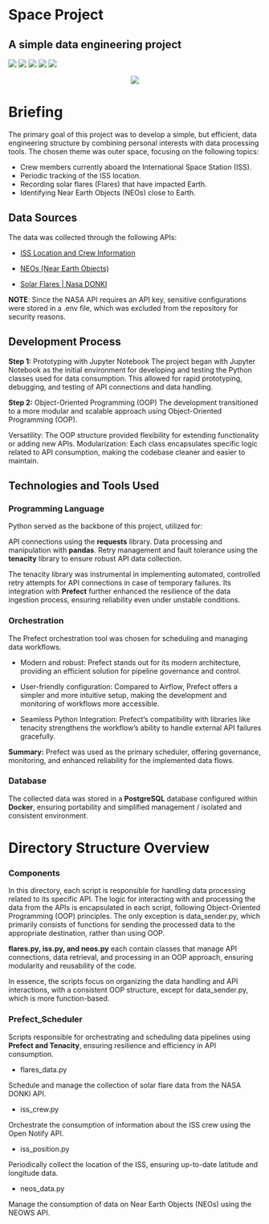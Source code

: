 # Space Project
## A simple data engineering project

<img src="https://img.shields.io/badge/Status-Under%20Development-yellowgreen"> <img src="https://img.shields.io/badge/Language-Python-yellow"> <img src="https://img.shields.io/badge/Postgres-blue"> <img src="https://img.shields.io/badge/Prefect-gray"> <img src="https://img.shields.io/badge/-Docker-9cf">

<p align="center"><img src= "https://user-images.githubusercontent.com/92702848/217097355-658b747d-039e-440f-8930-83e8d5d2abc8.jpg"></p>

# Briefing

The primary goal of this project was to develop a simple, but efficient, data engineering structure by combining personal interests with data processing tools. The chosen theme was outer space, focusing on the following topics:

- Crew members currently aboard the International Space Station (ISS).
- Periodic tracking of the ISS location.
- Recording solar flares (Flares) that have impacted Earth.
- Identifying Near Earth Objects (NEOs) close to Earth.



## Data Sources
The data was collected through the following APIs:

- [ISS Location and Crew Information](http://api.open-notify.org/)

- [NEOs (Near Earth Objects)](https://www.neowsapp.com/swagger-ui/index.html)

- [Solar Flares | Nasa DONKI](https://api.nasa.gov/)



**NOTE**: Since the NASA API requires an API key, sensitive configurations were stored in a .env file, which was excluded from the repository for security reasons.

## Development Process
**Step 1:** Prototyping with Jupyter Notebook
The project began with Jupyter Notebook as the initial environment for developing and testing the Python classes used for data consumption. This allowed for rapid prototyping, debugging, and testing of API connections and data handling.

**Step 2:** Object-Oriented Programming (OOP)
The development transitioned to a more modular and scalable approach using Object-Oriented Programming (OOP).

Versatility: The OOP structure provided flexibility for extending functionality or adding new APIs.
Modularization: Each class encapsulates specific logic related to API consumption, making the codebase cleaner and easier to maintain.

## Technologies and Tools Used

### Programming Language

Python served as the backbone of this project, utilized for:

API connections using the **requests** library.
Data processing and manipulation with **pandas**.
Retry management and fault tolerance using the **tenacity** library to ensure robust API data collection.

The tenacity library was instrumental in implementing automated, controlled retry attempts for API connections in case of temporary failures. Its integration with **Prefect** further enhanced the resilience of the data ingestion process, ensuring reliability even under unstable conditions.

### Orchestration
The Prefect orchestration tool was chosen for scheduling and managing data workflows.

* Modern and robust: Prefect stands out for its modern architecture, providing an efficient solution for pipeline governance and control.

* User-friendly configuration: Compared to Airflow, Prefect offers a simpler and more intuitive setup, making the development and monitoring of workflows more accessible.

* Seamless Python Integration: Prefect’s compatibility with libraries like tenacity strengthens the workflow’s ability to handle external API failures gracefully.

**Summary:** Prefect was used as the primary scheduler, offering governance, monitoring, and enhanced reliability for the implemented data flows.

### Database 

The collected data was stored in a **PostgreSQL** database configured within **Docker**, ensuring portability and simplified management / isolated and consistent environment.

# Directory Structure Overview

### Components
In this directory, each script is responsible for handling data processing related to its specific API. The logic for interacting with and processing the data from the APIs is encapsulated in each script, following Object-Oriented Programming (OOP) principles. The only exception is data_sender.py, which primarily consists of functions for sending the processed data to the appropriate destination, rather than using OOP.

**flares.py, iss.py, and neos.py** each contain classes that manage API connections, data retrieval, and processing in an OOP approach, ensuring modularity and reusability of the code.

In essence, the scripts focus on organizing the data handling and API interactions, with a consistent OOP structure, except for data_sender.py, which is more function-based.

### Prefect_Scheduler
Scripts responsible for orchestrating and scheduling data pipelines using **Prefect and Tenacity**, ensuring resilience and efficiency in API consumption.

- flares_data.py

Schedule and manage the collection of solar flare data from the NASA DONKI API.

- iss_crew.py

Orchestrate the consumption of information about the ISS crew using the Open Notify API.

- iss_position.py

Periodically collect the location of the ISS, ensuring up-to-date latitude and longitude data.

- neos_data.py

Manage the consumption of data on Near Earth Objects (NEOs) using the NEOWS API.


